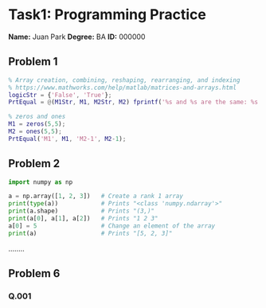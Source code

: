 # Task1: Programming Practice

**Name:** Juan Park
**Degree:** BA
**ID:** 000000

## Problem 1

```matlab
% Array creation, combining, reshaping, rearranging, and indexing
% https://www.mathworks.com/help/matlab/matrices-and-arrays.html
logicStr = {'False', 'True'};
PrtEqual = @(M1Str, M1, M2Str, M2) fprintf('%s and %s are the same: %s', M1Str, M2Str, logicStr{isequal(M1, M2)+1});

% zeros and ones
M1 = zeros(5,5);
M2 = ones(5,5);
PrtEqual('M1', M1, 'M2-1', M2-1);
```

## Problem 2

```python
import numpy as np

a = np.array([1, 2, 3])   # Create a rank 1 array
print(type(a))            # Prints "<class 'numpy.ndarray'>"
print(a.shape)            # Prints "(3,)"
print(a[0], a[1], a[2])   # Prints "1 2 3"
a[0] = 5                  # Change an element of the array
print(a)                  # Prints "[5, 2, 3]"

```

........


## Problem 6

### Q.001
